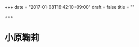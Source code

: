 +++
date = "2017-01-08T16:42:10+09:00"
draft = false
title = ""

+++

<link rel="stylesheet" type="text/css" href="">
<link rel="stylesheet" href="https://stackpath.bootstrapcdn.com/bootstrap/4.1.1/css/bootstrap.min.css">
<script src="https://ajax.googleapis.com/ajax/libs/jquery/1.9.1/jquery.min.js"></script>
<script src="https://cdnjs.cloudflare.com/ajax/libs/embed-js/4.2.1/embed.min.js"></script>

# 小原鞠莉
<script>
// canvasを作ってHTMLに突っ込む。
const canvas = document.createElement('canvas');
const context1 = canvas.getContext('2d');
canvas.width = 500;
canvas.height = 500;
document.body.appendChild(canvas);

/*  小原鞠莉 ここから  */
context1.fillStyle = '#b58dff';
context1.strokeStyle = '#b58dff';
context1.beginPath();
context1.arc(250, 250, 150,  0, (Math.PI*2), false);
context1.stroke();
context1.fill();

/**手裏剣の白枠*******************/

context1.fillStyle = '#fff';
context1.strokeStyle = '#fff';
context1.beginPath();
context1.ellipse(240, 250, 35, 130, 0, 0, (Math.PI*2), true);
context1.stroke();
context1.fill();

context1.fillStyle = '#fff';
context1.strokeStyle = '#fff';
context1.beginPath();
context1.ellipse(240, 250, 130, 35, 0, 0, (Math.PI*2), true);
context1.stroke();
context1.fill();

/***小さい白丸4つ******************/

context1.fillStyle = '#fff';
context1.strokeStyle = '#fff';
context1.beginPath();
context1.ellipse(190, 200, 30, 30, 0, 0, (Math.PI*2), true);
context1.stroke();
context1.fill();

context1.fillStyle = '#fff';
context1.strokeStyle = '#fff';
context1.beginPath();
context1.ellipse(190, 300, 30, 30, 0, 0, (Math.PI*2), true);
context1.stroke();
context1.fill();

context1.fillStyle = '#fff';
context1.strokeStyle = '#fff';
context1.beginPath();
context1.ellipse(290, 300, 30, 30, 0, 0, (Math.PI*2), true);
context1.stroke();
context1.fill();

context1.fillStyle = '#fff';
context1.strokeStyle = '#fff';
context1.beginPath();
context1.ellipse(290, 200, 30, 30, 0, 0, (Math.PI*2), true);
context1.stroke();
context1.fill();

/***小さい手裏剣の白枠******************/

context1.fillStyle = '#fff';
context1.strokeStyle = '#fff';
context1.beginPath();
context1.ellipse(320, 320, 18, 35, 0, 0, (Math.PI*2), true);
context1.stroke();
context1.fill();

context1.fillStyle = '#fff';
context1.strokeStyle = '#fff';
context1.beginPath();
context1.ellipse(320, 320, 35, 18, 0, 0, (Math.PI*2), true);
context1.stroke();
context1.fill();

/***大きい方の手裏剣******************/

context1.fillStyle = '#b58dff';
context1.strokeStyle = '#b58dff';
context1.beginPath();
context1.ellipse(240, 250, 20, 120, 0, 0, (Math.PI*2), true);
context1.stroke();
context1.fill();

context1.fillStyle = '#b58dff';
context1.strokeStyle = '#b58dff';
context1.beginPath();
context1.ellipse(240, 250, 120, 20, 0, 0, (Math.PI*2), true);
context1.stroke();
context1.fill();

/***小さい方の手裏剣******************/

context1.fillStyle = '#b58dff';
context1.strokeStyle = '#b58dff';
context1.beginPath();
context1.ellipse(320, 320, 5, 30, 0, 0, (Math.PI*2), true);
context1.stroke();
context1.fill();

context1.fillStyle = '#b58dff';
context1.strokeStyle = '#b58dff';
context1.beginPath();
context1.ellipse(320, 320, 30, 5, 0, 0, (Math.PI*2), true);
context1.stroke();
context1.fill();

/***4つのキラキラ******************/

context1.fillStyle = '#b58dff';
context1.strokeStyle = '#b58dff';
context1.beginPath();
context1.moveTo(190, 190);
context1.lineTo(180, 200);
context1.lineTo(200, 215);
context1.lineTo(202, 213);
context1.stroke();
context1.fill();

context1.fillStyle = '#b58dff';
context1.strokeStyle = '#b58dff';
context1.beginPath();
context1.moveTo(190, 310);
context1.lineTo(180, 300);
context1.lineTo(200, 285);
context1.lineTo(202, 287);
context1.stroke();
context1.fill();

context1.fillStyle = '#b58dff';
context1.strokeStyle = '#b58dff';
context1.beginPath();
context1.moveTo(290, 190);
context1.lineTo(300, 200);
context1.lineTo(280, 215);
context1.lineTo(278, 213);
context1.stroke();
context1.fill();

context1.fillStyle = '#b58dff';
context1.strokeStyle = '#b58dff';
context1.beginPath();
context1.moveTo(290, 310);
context1.lineTo(300, 300);
context1.lineTo(280, 285);
context1.lineTo(278, 287);
context1.stroke();
context1.fill();

/****無理矢理手裏剣ぽくする************************/

context1.fillStyle = '#b58dff';
context1.strokeStyle = '#b58dff';
context1.beginPath();
context1.moveTo(225, 170);
context1.lineTo(220, 190);
context1.lineTo(217, 203);
context1.lineTo(211, 214);
context1.lineTo(208, 220);
context1.lineTo(200, 228);
context1.lineTo(190, 230);
context1.lineTo(175, 235);
context1.lineTo(225, 235);
context1.stroke();
context1.fill();

context1.fillStyle = '#b58dff';
context1.strokeStyle = '#b58dff';
context1.beginPath();
context1.moveTo(255, 170);
context1.lineTo(260, 190);
context1.lineTo(263, 203);
context1.lineTo(269, 214);
context1.lineTo(272, 220);
context1.lineTo(280, 228);
context1.lineTo(290, 230);
context1.lineTo(305, 235);
context1.lineTo(255, 235);
context1.stroke();
context1.fill();

context1.fillStyle = '#b58dff';
context1.strokeStyle = '#b58dff';
context1.beginPath();
context1.moveTo(225, 267);
context1.lineTo(175, 267);
context1.lineTo(190, 270);
context1.lineTo(195, 272);
context1.lineTo(205, 275);
context1.lineTo(210, 280);
context1.lineTo(216, 290);
context1.lineTo(220, 300);
context1.lineTo(224, 320);
context1.stroke();
context1.fill();

context1.fillStyle = '#b58dff';
context1.strokeStyle = '#b58dff';
context1.beginPath();
context1.moveTo(255, 267);
context1.lineTo(305, 267);
context1.lineTo(290, 270);
context1.lineTo(285, 272);
context1.lineTo(275, 275);
context1.lineTo(270, 280);
context1.lineTo(262, 290);
context1.lineTo(260, 300);
context1.lineTo(256, 320);
context1.stroke();
context1.fill();

/****無理矢理手裏剣ぽくする************************/

context1.fillStyle = '#b58dff';
context1.strokeStyle = '#b58dff';
context1.beginPath();
context1.ellipse(320, 320, 10, 10, 0, 0, (Math.PI*2), true);
context1.stroke();
context1.fill();

context1.fillStyle = '#b58dff';
context1.strokeStyle = '#b58dff';
context1.beginPath();
context1.ellipse(320, 315, 8, 8, 0, 0, (Math.PI*2), true);
context1.stroke();
context1.fill();

context1.fillStyle = '#b58dff';
context1.strokeStyle = '#b58dff';
context1.beginPath();
context1.ellipse(320, 325, 8, 8, 0, 0, (Math.PI*2), true);
context1.stroke();
context1.fill();

context1.fillStyle = '#b58dff';
context1.strokeStyle = '#b58dff';
context1.beginPath();
context1.ellipse(315, 320, 8, 8, 0, 0, (Math.PI*2), true);
context1.stroke();
context1.fill();

context1.fillStyle = '#b58dff';
context1.strokeStyle = '#b58dff';
context1.beginPath();
context1.ellipse(325, 320, 8, 8, 0, 0, (Math.PI*2), true);
context1.stroke();
context1.fill();

/*  ここまで  */

</script>